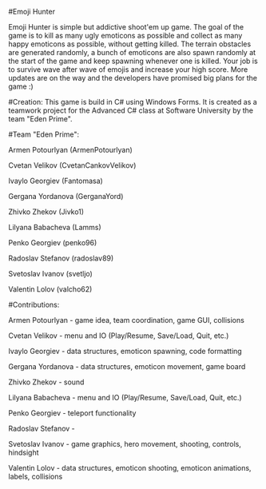 #Emoji Hunter

Emoji Hunter is simple but addictive shoot'em up game. The goal of the game is to kill as many ugly emoticons as possible and collect as many happy emoticons as possible, without getting killed. The terrain obstacles are generated randomly, a bunch of emoticons are also spawn randomly at the start of the game and keep spawning whenever one is killed. Your job is to survive wave after wave of emojis and increase your high score. More updates are on the way and the developers have promised big plans for the game :)

#Creation:
This game is build in C# using Windows Forms. It is created as a teamwork project for the Advanced C# class at Software University by the team "Eden Prime".

#Team "Eden Prime":

Armen Potourlyan (ArmenPotourlyan)
 
Cvetan Velikov (CvetanCankovVelikov)
 
Ivaylo Georgiev (Fantomasa)

Gergana Yordanova (GerganaYord)

Zhivko Zhekov (Jivko1)

Lilyana Babacheva (Lamms)

Penko Georgiev (penko96)

Radoslav Stefanov (radoslav89)

Svetoslav Ivanov (svetljo)
 
Valentin Lolov (valcho62)

#Contributions:

 Armen Potourlyan - game idea, team coordination, game GUI, collisions
 
 Cvetan Velikov - menu and IO (Play/Resume, Save/Load, Quit, etc.) 
 
 Ivaylo Georgiev - data structures, emoticon spawning, code formatting
 
 Gergana Yordanova - data structures, emoticon movement, game board

 Zhivko Zhekov - sound 

 Lilyana Babacheva - menu and IO (Play/Resume, Save/Load, Quit, etc.) 

 Penko Georgiev - teleport functionality

 Radoslav Stefanov -

 Svetoslav Ivanov - game graphics, hero movement, shooting, controls, hindsight
 
 Valentin Lolov - data structures, emoticon shooting, emoticon animations, labels, collisions
